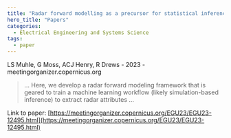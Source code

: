 ```yaml
---
title: "Radar forward modelling as a precursor for statistical inference"
hero_title: "Papers"
categories:
  - Electrical Engineering and Systems Science
tags:
  - paper
---
```

LS Muhle, G Moss, ACJ Henry, R Drews - 2023 - meetingorganizer.copernicus.org



>… Here, we develop a radar forward modeling framework that is geared to train a machine learning workflow (likely simulation-based inference) to extract radar attributes …

Link to paper: [https://meetingorganizer.copernicus.org/EGU23/EGU23-12495.html](https://meetingorganizer.copernicus.org/EGU23/EGU23-12495.html)
